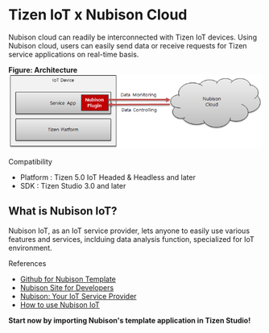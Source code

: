 # Tizen IoT x Nubison Cloud

Nubison cloud can readily be interconnected with Tizen IoT devices.
Using Nubison cloud, users can easily send data or receive requests for Tizen service applications on real-time basis.

**Figure: Architecture**
![Architecture](media/architecture.png)

Compatibility
- Platform : Tizen 5.0 IoT Headed & Headless and later
- SDK : Tizen Studio 3.0 and later 


## What is Nubison IoT?
Nubison IoT, as an IoT service provider, lets anyone to easily use various features and services, inclduing data analysis function, specialized for IoT environment.


References
- [Github for Nubison Template](https://github.com/nubisoniot/NI)
- [Nubison Site for Developers](https://nubisoniot.com/)
- [Nubison: Your IoT Service Provider](https://blog.naver.com/nubison/221462430388)
- [How to use Nubison IoT](https://blog.naver.com/nubison/221462229766)


**Start now by importing Nubison's template application in Tizen Studio!**

